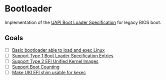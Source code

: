 # Bootloader

Implementation of the [UAPI Boot Loader Specification](https://uapi-group.org/specifications/specs/boot_loader_specification/) for legacy BIOS boot.

## Goals

- [ ] [Basic bootloader able to load and exec Linux](https://github.com/nkraetzschmar/bootloader/issues/1)
- [ ] [Support Type 1 Boot Loader Specification Entries](https://github.com/nkraetzschmar/bootloader/issues/10)
- [ ] [Support Type 2 EFI Unified Kernel Images](https://github.com/nkraetzschmar/bootloader/issues/11)
- [ ] [Support Boot Counting](https://github.com/nkraetzschmar/bootloader/issues/12)
- [ ] [Make UKI EFI shim usable for kexec](https://github.com/nkraetzschmar/bootloader/issues/13)
